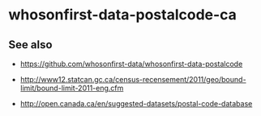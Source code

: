 # whosonfirst-data-postalcode-ca

## See also

* https://github.com/whosonfirst-data/whosonfirst-data-postalcode

* http://www12.statcan.gc.ca/census-recensement/2011/geo/bound-limit/bound-limit-2011-eng.cfm
* http://open.canada.ca/en/suggested-datasets/postal-code-database